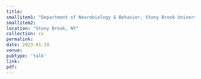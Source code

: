 ```yaml
---
title: 
smallitem1: "Department of Neurobiology & Behavior, Stony Brook University"
smallitem2: 
location: "Stony Brook, NY"
collection: cv
permalink:
date: 2023-01-19
venue: 
pubtype: 'talk'
link: 
pdf: 
---
```

